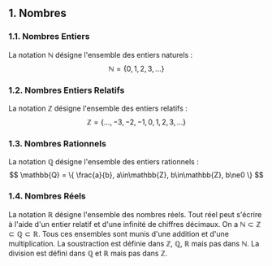## 1. Nombres
### 1.1. Nombres Entiers
La notation $\mathbb{N}$ désigne l'ensemble des entiers naturels :
$$
\mathbb{N} = \{0, 1, 2, 3, ...\}
$$
### 1.2. Nombres Entiers Relatifs
La notation $\mathbb{Z}$ désigne l'ensemble des entiers relatifs :
$$
\mathbb{Z} = \{ ..., -3, -2, -1, 0, 1, 2, 3, ...\}
$$
### 1.3. Nombres Rationnels 
La notation $\mathbb{Q}$ désigne l'ensemble des entiers rationnels :
$$
\mathbb{Q} = \{ \frac{a}{b}, a\in\mathbb{Z}, b\in\mathbb{Z}, b\ne0 \}
$$
### 1.4. Nombres Réels
La notation $\mathbb{R}$ désigne l'ensemble des nombres réels. Tout réel peut s'écrire à l'aide d'un entier relatif et d'une infinité de chiffres décimaux. On a $\mathbb{N} \subset \mathbb{Z} \subset \mathbb{Q} \subset \mathbb{R}$. Tous ces ensembles sont munis d'une addition et d'une multiplication. La soustraction est définie dans $\mathbb{Z}$, $\mathbb{Q}$, $\mathbb{R}$ mais pas dans $\mathbb{N}$. La division est défini dans $\mathbb{Q}$ et $\mathbb{R}$ mais pas dans $\mathbb{Z}$.